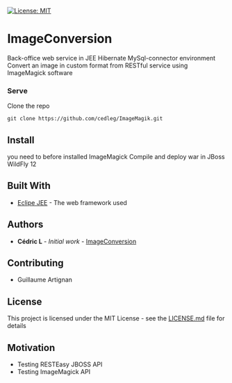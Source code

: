[![License: MIT](https://img.shields.io/badge/License-MIT-yellow.svg)](https://opensource.org/licenses/MIT)

# ImageConversion

Back-office web service in JEE Hibernate MySql-connector environment</br>
Convert an image in custom format from RESTful service using ImageMagick software


### Serve

Clone the repo
```
git clone https://github.com/cedleg/ImageMagik.git
```

## Install

you need to before installed ImageMagick
Compile and deploy war in JBoss WildFly 12

## Built With

* [Eclipe JEE](http://www.eclipse.org/downloads/eclipse-packages/) - The web framework used

## Authors

* **Cédric L** - *Initial work* - [ImageConversion](https://github.com/cedleg/ImageConversion)

## Contributing

* Guillaume Artignan

## License

This project is licensed under the MIT License - see the [LICENSE.md](LICENSE.md) file for details

## Motivation

* Testing RESTEasy JBOSS API
* Testing ImageMagick API


